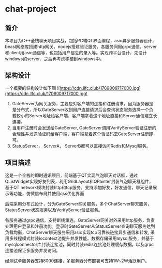 # chat-project
## 简介
本项目为C++全栈聊天项目实战，包括PC端QT界面编程，asio异步服务器设计，beast网络库搭建http网关，nodejs搭建验证服务，各服务间用grpc通信，server和client用asio通信等，也包括用户信息的录入等。实现跨平台设计，先设计windows的server，之后再考虑移植到windows中。

## 架构设计

一个概要的结构设计如下图
![https://cdn.llfc.club/1709009717000.jpg](https://cdn.llfc.club/1709009717000.jpg)

1. GateServer为网关服务，主要应对客户端的连接和注册请求，因为服务器是是分布式，所以GateServer收到用户连接请求后会查询状态服务选择一个负载较小的Server地址给客户端，客户端拿着这个地址直接和Server通信建立长连接。
2. 当用户注册时会发送给GateServer, GateServer调用VarifyServer验证注册的合理性并发送验证码给客户端，客户端拿着这个验证码去GateServer注册即可。
3. StatusServer， ServerA， ServerB都可以直接访问Redis和Mysql服务。

## 项目描述

这是一个全栈的即时通讯项目，前端基于QT实现气泡聊天对话框，通过QListWidget实现好友列表，利用GridLayout和QPainter封装气泡聊天框组件，基于QT network模块封装http和tcp服务。支持添加好友，好友通信，聊天记录展示等功能，仿微信布局并使用qss优化界面

后端采用分布式设计，分为GateServer网关服务，多个ChatServer聊天服务，StatusServer状态服务以及VerifyServer验证服务。

各服务通过grpc通信，支持断线重连。GateServer网关对外采用http服务，负责处理用户登录和注册功能。登录时GateServer从StatusServer查询聊天服务达到负载均衡，ChatServer聊天服务采用asio实现tcp可靠长链接异步通信和转发, 采用多线程模式封装iocontext池提升并发性能。数据存储采用mysql服务，并基于mysqlconnector库封装连接池，同时封装redis连接池处理缓存数据，以及grpc连接池保证多服务并发访问。

经测试单服务器支持8000连接，多服务器分布部署可支持1W~2W活跃用户。
